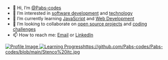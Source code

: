 - 👋 Hi, I’m [@Pabs-codes](https://github.com/Pabs-codes)
- 👀 I’m interested in [software development](#) and [technology](#)
- 🌱 I’m currently learning [JavaScript](#) and [Web Development](#)
- 💞️ I’m looking to collaborate on [open source projects](#) and [coding challenges](#)
- 📫 How to reach me: [Email](mailto:your.email@example.com) or [LinkedIn](https://www.linkedin.com/in/yourlinkedinprofile/)

[![Profile Image](https://your-image-url.com/your-image.jpg)
![Learning Progress](https://img.shields.io/badge/Learning-JavaScript-brightgreen)](https://github.com/Pabs-codes/Pabs-codes/blob/main/Stenco%20itc.jpg)https://github.com/Pabs-codes/Pabs-codes/blob/main/Stenco%20itc.jpg
